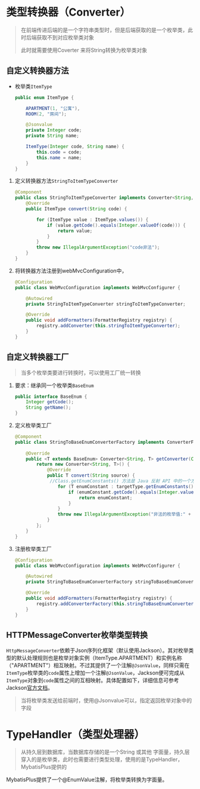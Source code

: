 # 类型转换器（Converter）

>在前端传进后端的是一个字符串类型时，但是后端获取的是一个枚举类，此时后端获取不到对应枚举类对象
>
>此时就需要使用Coverter 来将String转换为枚举类对象

## 自定义转换器方法

- 枚举类`ItemType`

  ```JAVA
  public enum ItemType {
  
      APARTMENT(1, "公寓"),
      ROOM(2, "房间");
  
      @Jsonvalue
      private Integer code;
      private String name;
  
      ItemType(Integer code, String name) {
          this.code = code;
          this.name = name;
      }
  }
  ```

1. 定义转换器方法`StringToItemTypeConverter`

   ```java
   @Component
   public class StringToItemTypeConverter implements Converter<String, ItemType> {
       @Override
       public ItemType convert(String code) {
   
           for (ItemType value : ItemType.values()) {
               if (value.getCode().equals(Integer.valueOf(code))) {
                   return value;
               }
           }
           throw new IllegalArgumentException("code非法");
       }
   }
   ```

2. 将转换器方法注册到webMvcConfiguration中，

   ```java
   @Configuration
   public class WebMvcConfiguration implements WebMvcConfigurer {
   
       @Autowired
       private StringToItemTypeConverter stringToItemTypeConverter;
   
       @Override
       public void addFormatters(FormatterRegistry registry) {
           registry.addConverter(this.stringToItemTypeConverter);
       }
   }
   ```



## 自定义转换器工厂

> 当多个枚举类要进行转换时，可以使用工厂统一转换

1. 要求：继承同一个枚举类`BaseEnum`

   ```java
   public interface BaseEnum {
       Integer getCode();
       String getName();
   }
   ```

2. 定义枚举类工厂

   ```java
   @Component
   public class StringToBaseEnumConverterFactory implements ConverterFactory<String, BaseEnum> {
       
       @Override
       public <T extends BaseEnum> Converter<String, T> getConverter(Class<T> targetType) {
           return new Converter<String, T>() {
               @Override
               public T convert(String source) {
   				//Class.getEnumConstants() 方法是 Java 反射 API 中的一个方法，用于获取表示枚举类型的 Class 对象中所有枚举常量的数组
                   for (T enumConstant : targetType.getEnumConstants()) {
                       if (enumConstant.getCode().equals(Integer.valueOf(source))) {
                           return enumConstant;
                       }
                   }
                   throw new IllegalArgumentException("非法的枚举值:" + source);
               }
           };
       }
   }
   ```

3. 注册枚举类工厂

   ```java
   @Configuration
   public class WebMvcConfiguration implements WebMvcConfigurer {
   
       @Autowired
       private StringToBaseEnumConverterFactory stringToBaseEnumConverterFactory;
   
       @Override
       public void addFormatters(FormatterRegistry registry) {
           registry.addConverterFactory(this.stringToBaseEnumConverterFactory);
       }
   }
   ```

##  HTTPMessageConverter枚举类型转换

`HttpMessageConverter`依赖于Json序列化框架（默认使用Jackson）。其对枚举类型的默认处理规则也是枚举对象实例（ItemType.APARTMENT）和实例名称（"APARTMENT"）相互映射。不过其提供了一个注解`@JsonValue`，同样只需在`ItemType`枚举类的`code`属性上增加一个注解`@JsonValue`，Jackson便可完成从`ItemType`对象到`code`属性之间的互相映射。具体配置如下，详细信息可参考Jackson[官方文档](https://fasterxml.github.io/jackson-annotations/javadoc/2.8/com/fasterxml/jackson/annotation/JsonValue.html)。

> 当将枚举类发送给前端时，使用@Jsonvalue可以，指定返回枚举对象中的字段

# TypeHandler（类型处理器）

> 从持久层到数据库，当数据库存储的是一个String 或其他 字面量，持久层穿入的是枚举类，此时也需要进行类型处理，使用的是TypeHandler，MybatisPlus提供的



MybatisPlus提供了一个@EnumValue注解，将枚举类转换为字面量。